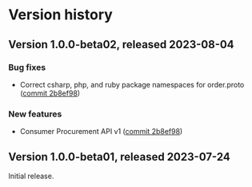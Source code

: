 # Version history

## Version 1.0.0-beta02, released 2023-08-04

### Bug fixes

- Correct csharp, php, and ruby package namespaces for order.proto ([commit 2b8ef98](https://github.com/googleapis/google-cloud-dotnet/commit/2b8ef984884b9297156420832d44e45c6252f238))

### New features

- Consumer Procurement API v1 ([commit 2b8ef98](https://github.com/googleapis/google-cloud-dotnet/commit/2b8ef984884b9297156420832d44e45c6252f238))

## Version 1.0.0-beta01, released 2023-07-24

Initial release.
